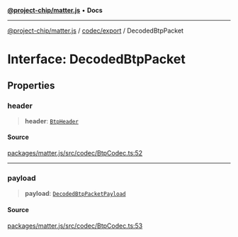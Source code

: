 [**@project-chip/matter.js**](../../../README.md) • **Docs**

***

[@project-chip/matter.js](../../../modules.md) / [codec/export](../README.md) / DecodedBtpPacket

# Interface: DecodedBtpPacket

## Properties

### header

> **header**: [`BtpHeader`](BtpHeader.md)

#### Source

[packages/matter.js/src/codec/BtpCodec.ts:52](https://github.com/project-chip/matter.js/blob/7a8cbb56b87d4ccf34bec5a9a95ab40a1711324f/packages/matter.js/src/codec/BtpCodec.ts#L52)

***

### payload

> **payload**: [`DecodedBtpPacketPayload`](DecodedBtpPacketPayload.md)

#### Source

[packages/matter.js/src/codec/BtpCodec.ts:53](https://github.com/project-chip/matter.js/blob/7a8cbb56b87d4ccf34bec5a9a95ab40a1711324f/packages/matter.js/src/codec/BtpCodec.ts#L53)

